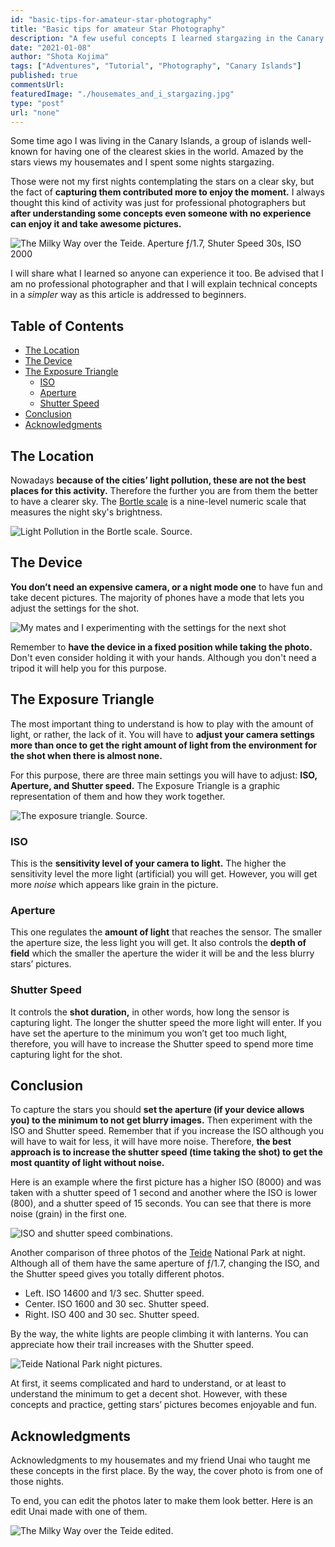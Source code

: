 ```yaml
---
id: "basic-tips-for-amateur-star-photography"
title: "Basic tips for amateur Star Photography"
description: "A few useful concepts I learned stargazing in the Canary Islands"
date: "2021-01-08"
author: "Shota Kojima"
tags: ["Adventures", "Tutorial", "Photography", "Canary Islands"]
published: true
commentsUrl:
featuredImage: "./housemates_and_i_stargazing.jpg"
type: "post"
url: "none"
---
```


Some time ago I was living in the Canary Islands, a group of islands well-known for having one of the clearest skies in the world. Amazed by the stars views my housemates and I spent some nights stargazing.

Those were not my first nights contemplating the stars on a clear sky, but the fact of **capturing them contributed more to enjoy the moment.** I always thought this kind of activity was just for professional photographers but **after understanding some concepts even someone with no experience can enjoy it and take awesome pictures.**

![The Milky Way over [the Teide.](./../how-to-enjoy-the-sunrise-from-the-top-of-spain) Aperture ƒ/1.7, Shuter Speed 30s, ISO 2000](./the_milky_way_over_the_teide.jpg)

I will share what I learned so anyone can experience it too. Be advised that I am no professional photographer and that I will explain technical concepts in a _simpler_ way as this article is addressed to beginners.

## Table of Contents

- [The Location](#The-Location)
- [The Device](#the-Device)
- [The Exposure Triangle](#The-Exposure-Triangle)
  - [ISO](#ISO)
  - [Aperture](#Aperture)
  - [Shutter Speed](#Shutter-Speed)
- [Conclusion](#Conclusion)
- [Acknowledgments](#Acknowledgments)

## The Location

Nowadays **because of the cities’ light pollution, these are not the best places for this activity.** Therefore the further you are from them the better to have a clearer sky. The [Bortle scale](https://en.wikipedia.org/wiki/Bortle_scale) is a nine-level numeric scale that measures the night sky's brightness.

![Light Pollution in the Bortle scale. [Source](https://www.reddit.com/r/interestingasfuck/comments/khe15u/the_concept_of_light_pollution_is_crazy/).](./light_pollution_in_the_bortle_scale.jpg)

## The Device

**You don’t need an expensive camera, or a night mode one** to have fun and take decent pictures. The majority of phones have a mode that lets you adjust the settings for the shot.

![My mates and I experimenting with the settings for the next shot](./my_mates_and_i_experimenting_with_the_settings_for_the_next_shot.jpg)

Remember to **have the device in a fixed position while taking the photo.** Don't even consider holding it with your hands. Although you don't need a tripod it will help you for this purpose.

## The Exposure Triangle

The most important thing to understand is how to play with the amount of light, or rather, the lack of it. You will have to **adjust your camera settings more than once to get the right amount of light from the environment for the shot when there is almost none.**

For this purpose, there are three main settings you will have to adjust: **ISO, Aperture, and Shutter speed.** The Exposure Triangle is a graphic representation of them and how they work together.

![The exposure triangle. [Source.](https://www.photographytalk.com/beginner-photography-tips/aperture-shutter-speed-and-iso-the-exposure-triangle)
](./exposure_triangle.jpg)

### ISO

This is the **sensitivity level of your camera to light.** The higher the sensitivity level the more light (artificial) you will get. However, you will get more _noise_ which appears like grain in the picture.

### Aperture

This one regulates the **amount of light** that reaches the sensor. The smaller the aperture size, the less light you will get. It also controls the **depth of field** which the smaller the aperture the wider it will be and the less blurry stars’ pictures.

### Shutter Speed

It controls the **shot duration,** in other words, how long the sensor is capturing light. The longer the shutter speed the more light will enter. If you have set the aperture to the minimum you won’t get too much light, therefore, you will have to increase the Shutter speed to spend more time capturing light for the shot.

## Conclusion

To capture the stars you should **set the aperture (if your device allows you) to the minimum to not get blurry images.** Then experiment with the ISO and Shutter speed. Remember that if you increase the ISO although you will have to wait for less, it will have more noise. Therefore, **the best approach is to increase the shutter speed (time taking the shot) to get the most quantity of light without noise.**

Here is an example where the first picture has a higher ISO (8000) and was taken with a shutter speed of 1 second and another where the ISO is lower (800), and a shutter speed of 15 seconds. You can see that there is more noise (grain) in the first one.

![ISO and shutter speed combinations.](./iso_and_shutter_speed_combinations.jpg)

Another comparison of three photos of the [Teide](./../how-to-enjoy-the-sunrise-from-the-top-of-spain) National Park at night. Although all of them have the same aperture of ƒ/1.7, changing the ISO, and the Shutter speed gives you totally different photos.

- Left. ISO 14600 and 1/3 sec. Shutter speed.
- Center. ISO 1600 and 30 sec. Shutter speed.
- Right. ISO 400 and 30 sec. Shutter speed.

By the way, the white lights are people climbing it with lanterns. You can appreciate how their trail increases with the Shutter speed.

![Teide National Park night pictures.](./teide_national_park_night_pictures.jpg)

At first, it seems complicated and hard to understand, or at least to understand the minimum to get a decent shot. However, with these concepts and practice, getting stars’ pictures becomes enjoyable and fun.

## Acknowledgments

Acknowledgments to my housemates and my friend Unai who taught me these concepts in the first place. By the way, the cover photo is from one of those nights.

To end, you can edit the photos later to make them look better. Here is an edit Unai made with one of them.

![The Milky Way over the [Teide](./../how-to-enjoy-the-sunrise-from-the-top-of-spain) edited.](./the_milky_way_over_the_teide_edited.jpg)
